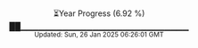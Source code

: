 <p align="center">
⏳Year Progress (6.92 %) <br>
██▁▁▁▁▁▁▁▁▁▁▁▁▁▁▁▁▁▁▁▁▁▁▁▁▁▁▁▁ <br>
<sub>Updated: Sun, 26 Jan 2025 06:26:01 GMT</sub>
</p>

